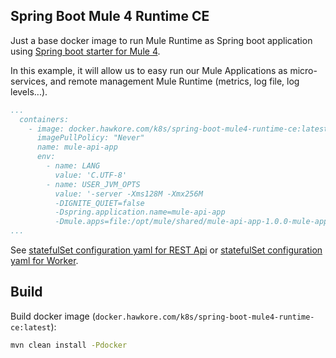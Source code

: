## Spring Boot Mule 4 Runtime CE

Just a base docker image to run Mule Runtime as Spring boot application using [Spring boot starter for Mule 4](https://github.com/hawkore/mule4-spring-boot-starter).

In this example, it will allow us to easy run our Mule Applications as micro-services, and remote management Mule Runtime (metrics, log file, log levels...).

```yaml
...
  containers:
    - image: docker.hawkore.com/k8s/spring-boot-mule4-runtime-ce:latest
      imagePullPolicy: "Never"
      name: mule-api-app
      env:
        - name: LANG
          value: 'C.UTF-8'
        - name: USER_JVM_OPTS
          value: '-server -Xms128M -Xmx256M
          -DIGNITE_QUIET=false
          -Dspring.application.name=mule-api-app
          -Dmule.apps=file:/opt/mule/shared/mule-api-app-1.0.0-mule-application.jar -Dmule.cleanStartup=true'
...
```

See [statefulSet configuration yaml for REST Api](../kubernetes/6-statefulset-mule-api-app.yaml) or [statefulSet configuration yaml for Worker](../kubernetes/7-statefulset-mule-worker-app.yaml).

## Build

Build docker image (`docker.hawkore.com/k8s/spring-boot-mule4-runtime-ce:latest`):

```bash
mvn clean install -Pdocker
```
